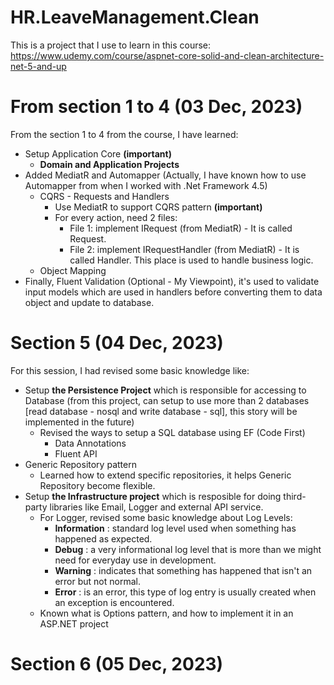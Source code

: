 # HR.LeaveManagement.Clean
This is a project that I use to learn in this course: https://www.udemy.com/course/aspnet-core-solid-and-clean-architecture-net-5-and-up

# From section 1 to 4 (03 Dec, 2023)
From the section 1 to 4 from the course, I have learned:
- Setup Application Core **(important)**
    - **Domain and Application Projects**
- Added MediatR and Automapper (Actually, I have known how to use Automapper from when I worked with .Net Framework 4.5)
    - CQRS - Requests and Handlers
        - Use MediatR to support CQRS pattern **(important)**
        - For every action, need 2 files:
            - File 1:  implement IRequest (from MediatR) - It is called Request.
            - File 2: implement IRequestHandler (from MediatR) - It is called Handler. This place is used to handle business logic.
    - Object Mapping
- Finally, Fluent Validation (Optional - My Viewpoint), it's used to validate input models which are used in handlers before converting them to data object and update to database.

# Section 5 (04 Dec, 2023)
For this session, I had revised some basic knowledge like: 
- Setup **the Persistence Project** which is responsible for accessing to Database (from this project, can setup to use more than 2 databases [read database - nosql and write database - sql], this story will be implemented in the future)
    - Revised the ways to setup a SQL database using EF (Code First)
        - Data Annotations
        - Fluent API
- Generic Repository pattern
    - Learned how to extend specific repositories, it helps Generic Repository become flexible.
- Setup **the Infrastructure project** which is resposible for doing third-party libraries like Email, Logger and external API service.
    - For Logger, revised some basic knowledge about Log Levels:
        - **Information** : standard log level used when something has happened as expected.
        - **Debug** : a very informational log level that is more than we might need for everyday use in development.
        - **Warning** : indicates that something has happened that isn't an error but not normal.
        - **Error** : is an error, this type of log entry is usually created when an exception is encountered. 
    - Known what is Options pattern, and how to implement it in an ASP.NET project 

# Section 6 (05 Dec, 2023)
